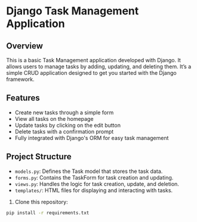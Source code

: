 # Django Task Management Application

## Overview

This is a basic Task Management application developed with Django. It allows users to manage tasks by adding, updating, and deleting them. It’s a simple CRUD application designed to get you started with the Django framework.

## Features

- Create new tasks through a simple form
- View all tasks on the homepage
- Update tasks by clicking on the edit button
- Delete tasks with a confirmation prompt
- Fully integrated with Django's ORM for easy task management

## Project Structure

- `models.py`: Defines the Task model that stores the task data.
- `forms.py`: Contains the TaskForm for task creation and updating.
- `views.py`: Handles the logic for task creation, update, and deletion.
- `templates/`: HTML files for displaying and interacting with tasks.


1. Clone this repository:

```bash
pip install -r requirements.txt

